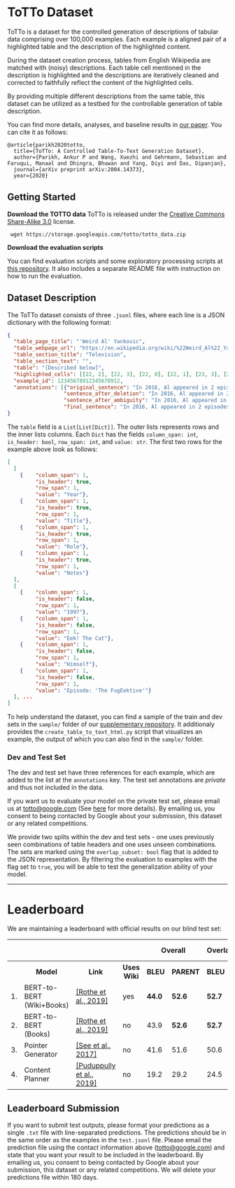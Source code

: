 # ToTTo Dataset

ToTTo is a dataset for the controlled generation of descriptions of tabular data comprising over 100,000 examples. Each example is a aligned pair of a highlighted table and the description of the highlighted content.

During the dataset creation process, tables from English Wikipedia are matched with (noisy) descriptions. Each table cell mentioned in the description is highlighted and the descriptions are iteratively cleaned and corrected to faithfully reflect the content of the highlighted cells.

By providing multiple different descriptions from the same table, this dataset can be utilized as a testbed for the controllable generation of table description.

You can find more details, analyses, and baseline results in [our paper](https://arxiv.org/abs/2004.14373). You can cite it as follows:

```
@article{parikh2020totto,
  title={ToTTo: A Controlled Table-To-Text Generation Dataset},
  author={Parikh, Ankur P and Wang, Xuezhi and Gehrmann, Sebastian and Faruqui, Manaal and Dhingra, Bhuwan and Yang, Diyi and Das, Dipanjan},
  journal={arXiv preprint arXiv:2004.14373},
  year={2020}
```

## Getting Started
**Download the TOTTO data**
ToTTo is released under the [Creative Commons Share-Alike 3.0](https://creativecommons.org/licenses/by-sa/3.0/) license.

```
 wget https://storage.googleapis.com/totto/totto_data.zip
```

**Download the evaluation scripts**

You can find evaluation scripts and some exploratory processing scripts at [this repository](https://github.com/google-research/language/tree/master/language/totto). It also includes a separate README file with instruction on how to run the evaluation. 

## Dataset Description

The ToTTo dataset consists of three `.jsonl` files, where each line is a JSON dictionary with the following format:

```json
{
  "table_page_title": "'Weird Al' Yankovic",
  "table_webpage_url": "https://en.wikipedia.org/wiki/%22Weird_Al%22_Yankovic",
  "table_section_title": "Television",
  "table_section_text": "",
  "table": "[Described below]",
  "highlighted_cells": [[22, 2], [22, 3], [22, 0], [22, 1], [23, 3], [23, 1], [23, 0]],
  "example_id": 12345678912345678912,
  "annotations": [{"original_sentence": "In 2016, Al appeared in 2 episodes of BoJack Horseman as Mr. Peanutbutter's brother, Captain Peanutbutter, and was hired to voice the lead role in the 2016 Disney XD series Milo Murphy's Law.",
                  "sentence_after_deletion": "In 2016, Al appeared in 2 episodes of BoJack Horseman as Captain Peanutbutter, and was hired to the lead role in the 2016 series Milo Murphy's Law.",
                  "sentence_after_ambiguity": "In 2016, Al appeared in 2 episodes of BoJack Horseman as Captain Peanutbutter, and was hired for the lead role in the 2016 series Milo Murphy's 'Law.",
                  "final_sentence": "In 2016, Al appeared in 2 episodes of BoJack Horseman as Captain Peanutbutter and was hired for the lead role in the 2016 series Milo Murphy's Law."}],
}
```

The `table` field is a `List[List[Dict]]`. The outer lists represents rows and the inner lists columns. Each `Dict` has the fields `column_span: int`, `is_header: bool`, `row_span: int`, and `value: str`. The first two rows for the example above look as follows:

```json
[
  [
    {    "column_span": 1,
         "is_header": true,
         "row_span": 1,
         "value": "Year"},
    {    "column_span": 1,
         "is_header": true,
         "row_span": 1,
         "value": "Title"},
    {    "column_span": 1,
         "is_header": true,
         "row_span": 1,
         "value": "Role"},
    {    "column_span": 1,
         "is_header": true,
         "row_span": 1,
         "value": "Notes"}
  ],
  [
    {    "column_span": 1,
         "is_header": false,
         "row_span": 1,
         "value": "1997"},
    {    "column_span": 1,
         "is_header": false,
         "row_span": 1,
         "value": "Eek! The Cat"},
    {    "column_span": 1,
         "is_header": false,
         "row_span": 1,
         "value": "Himself"},
    {    "column_span": 1,
         "is_header": false,
         "row_span": 1,
         "value": "Episode: 'The FugEektive'"}
  ], ...
]
```

To help understand the dataset, you can find a sample of the train and dev sets in the `sample/` folder of our [supplementary repository](https://github.com/google-research/language/tree/master/language/totto). It additionaly provides the `create_table_to_text_html.py` script that visualizes an example, the output of which you can also find in the `sample/` folder.


### Dev and Test Set

The dev and test set have three references for each example, which are added to the list at the `annotations` key. The test set annotations are *private* and thus not included in the data. 

If you want us to evaluate your model on the private test set, please email us at totto@google.com (See [here](https://github.com/google-research-datasets/ToTTo#leaderboard-submission) for more details). By emailing us, you consent to being contacted by Google about your submission, this dataset or any related competitions.

We provide two splits within the dev and test sets - one uses previously seen combinations of table headers and one uses unseen combinations. The sets are marked using the `overlap_subset: bool` flag that is added to the JSON representation. By filtering the evaluation to examples with the flag set to `true`, you will be able to test the generalization ability of your model.

****

# Leaderboard

We are maintaining a leaderboard with official results on our blind test set:

<table>
  <tr>
    <th></th>
    <th></th>
    <th></th>
    <th></th>
    <th colspan="2">Overall</th>
    <th colspan="2">Overlap Subset</th>
    <th colspan="2">Non-Overlap Subset</th>
  </tr>
  <tr>
    <th></th>
    <th>Model</th>
    <th>Link</th>
    <th>Uses Wiki</th>
    <th>BLEU</th>
    <th>PARENT</th>
    <th>BLEU</th>
    <th>PARENT</th>
    <th>BLEU</th>
    <th>PARENT</th>
  </tr>
  <tr>
    <td>1.</td>
    <td>BERT-to-BERT (Wiki+Books)</td>
    <td><a href="https://arxiv.org/abs/1907.12461">[Rothe et al., 2019]</a></td>
    <td>yes</td>
    <td><b>44.0</b></td>
    <td><b>52.6</b></td>
    <td><b>52.7</b></td>
    <td><b>58.4</b></td>
    <td><b>35.1</b></td>
    <td><b>46.8</b></td>
  </tr>
  <tr>
    <td>2.</td>
    <td>BERT-to-BERT (Books)</td>
    <td><a href="https://arxiv.org/abs/1907.12461">[Rothe et al., 2019]</a></td>
    <td>no</td>
    <td>43.9</td>
    <td><b>52.6</b></td>
    <td><b>52.7</b></td>
    <td><b>58.4</b></td>
    <td>34.8</td>
    <td>46.7</td>
  </tr>
  <tr>
    <td>3.</td>
    <td>Pointer Generator</td>
    <td><a href="https://www.aclweb.org/anthology/P17-1099/">[See et al., 2017]</a></td>
    <td>no</td>
    <td>41.6</td>
    <td>51.6</td>
    <td>50.6</td>
    <td>58.0</td>
    <td>32.2</td>
    <td>45.2</td>
  </tr>
  <tr>
    <td>4.</td>
    <td>Content Planner</td>
    <td><a href="https://www.aaai.org/ojs/index.php/AAAI/article/view/4668">[Puduppully et al., 2019]</a></td>
    <td>no</td>
    <td>19.2</td>
    <td>29.2</td>
    <td>24.5</td>
    <td>32.5</td>
    <td>13.9</td>
    <td>25.8</td>
  </tr>
</table>

## Leaderboard Submission

If you want to submit test outputs, please format your predictions as a single `.txt` file with line-separated predictions. The predictions should be in the same order as the examples in the `test.jsonl` file.
Please email the prediction file using the contact information above (totto@google.com) and state that you want your result to be included in the leaderboard. By emailing us, you consent to being contacted by Google about your submission, this dataset or any related competitions. We will delete your predictions file within 180 days.

